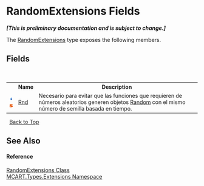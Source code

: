 # RandomExtensions Fields
 _**\[This is preliminary documentation and is subject to change.\]**_

The <a href="f618dd0b-773d-54df-56f9-f599de304619">RandomExtensions</a> type exposes the following members.


## Fields
&nbsp;<table><tr><th></th><th>Name</th><th>Description</th></tr><tr><td>![Public field](media/pubfield.gif "Public field")![Static member](media/static.gif "Static member")</td><td><a href="4d5882ba-8687-1c30-7bb2-820bbb44c145">Rnd</a></td><td>
Necesario para evitar que las funciones que requieren de números aleatorios generen objetos <a href="http://msdn2.microsoft.com/es-es/library/ts6se2ek" target="_blank">Random</a> con el mismo número de semilla basada en tiempo.</td></tr></table>&nbsp;
<a href="#randomextensions-fields">Back to Top</a>

## See Also


#### Reference
<a href="f618dd0b-773d-54df-56f9-f599de304619">RandomExtensions Class</a><br /><a href="a8e71047-44e0-7000-43f0-67a6f5b9758c">MCART.Types.Extensions Namespace</a><br />